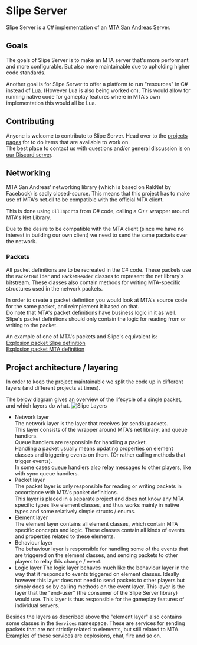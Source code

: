# Slipe Server

Slipe Server is a C# implementation of an [MTA San Andreas](https://mtasa.com) Server.

## Goals
The goals of Slipe Server is to make an MTA server that's more performant and more configurable. But also more maintainable due to upholding higher code standards.  

Another goal is for Slipe Server to offer a platform to run "resources" in C# instead of Lua. (However Lua is also being worked on). This would allow for running native code for gameplay features where in MTA's own implementation this would all be Lua. 

## Contributing
Anyone is welcome to contribute to Slipe Server. Head over to the [projects pages](https://github.com/mta-slipe/slipe-server/projects) for to do items that are available to work on.  
The best place to contact us with questions and/or general discussion is on [our Discord server](https://discord.gg/cJTPXFTA).

## Networking
MTA San Andreas' networking library (which is based on RakNet by Facebook) is sadly closed-source. This means that this project has to make use of MTA's net.dll to be compatible with the official MTA client.

This is done using `DllImport`s from C# code, calling a C++ wrapper around MTA's Net Library.  

Due to the desire to be compatible with the MTA client (since we have no interest in building our own client) we need to send the same packets over the network.

### Packets
All packet definitions are to be recreated in the C# code. These packets use the `PacketBuilder` and `PacketReader` classes to represent the net library's bitstream. These classes also contain methods for writing MTA-specific structures used in the network packets.

In order to create a packet definition you would look at MTA's source code for the same packet, and reimplement it based on that.  
Do note that MTA's packet definitions have business logic in it as well. Slipe's packet definitions should only contain the logic for reading from or writing to the packet.  

An example of one of MTA's packets and Slipe's equivalent is:  
[Explosion packet Slipe definition](https://github.com/multitheftauto/mtasa-blue/tree/master/Server/mods/deathmatch/logic/packets)  
[Explosion packet MTA definition](https://github.com/multitheftauto/mtasa-blue/blob/master/Server/mods/deathmatch/logic/packets/CExplosionSyncPacket.cpp)  

## Project architecture / layering
In order to keep the project maintainable we split the code up in different layers (and different projects at times).  

The below diagram gives an overview of the lifecycle of a single packet, and which layers do what.
![Slipe Layers](https://i.imgur.com/MvpHD7C.png)

- Network layer  
  The network layer is the layer that receives (or sends) packets.  
  This layer consists of the wrapper around MTA's net library, and queue handlers.  
  Queue handlers are responsible for handling a packet.  
  Handling a packet usually means updating properties on element classes and triggering events on them. (Or rather calling methods that trigger events).  
  In some cases queue handlers also relay messages to other players, like with sync queue handlers.
- Packet layer  
  The packet layer is only responsible for reading or writing packets in accordance with MTA's packet definitions.  
  This layer is placed in a separate project and does not know any MTA specific types like element classes, and thus works mainly in native types and some relatively simple structs / enums.  
- Element layer  
  The element layer contains all element classes, which contain MTA specific concepts and logic. These classes contain all kinds of events and properties related to these elements.  
- Behaviour layer  
  The behaviour layer is responsible for handling some of the events that are triggered on the element classes, and sending packets to other players to relay this change / event.  
- Logic layer
  The logic layer behaves much like the behaviour layer in the way that it responds to events triggered on element classes. Ideally however this layer does not need to send packets to other players but simply does so by calling methods on the event layer.
  This layer is the layer that the "end-user" (the consumer of the Slipe Server library) would use. This layer is thus responsible for the gameplay features of individual servers.  

Besides the layers as described above the "element layer"  also contains some classes in the `Services` namespace. These are services for sending packets that are not strictly related to elements, but still related to MTA.  
Examples of these services are explosions, chat, fire and so on.
